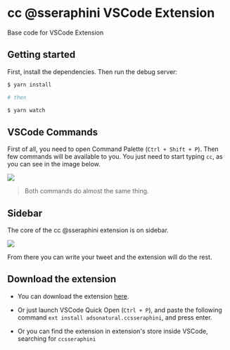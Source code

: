 # cc @sseraphini VSCode Extension

Base code for VSCode Extension

## Getting started

First, install the dependencies. Then run the debug server:

```bash
$ yarn install

# then

$ yarn watch
```

## VSCode Commands

First of all, you need to open Command Palette (`Ctrl + Shift + P`). Then few commands will be available to you. You just need to start typing `cc`, as you can see in the image below.

<img src="https://user-images.githubusercontent.com/26275918/159290138-263955e2-92d0-4157-924d-857e0a89d2bf.png" />

> Both commands do almost the same thing.

## Sidebar

The core of the cc @sseraphini extension is on sidebar.

<img src="https://user-images.githubusercontent.com/26275918/159291018-211e3e40-b33a-4cfb-8081-4447dd5be90a.png" />


From there you can write your tweet and the extension will do the rest.

## Download the extension

- You can download the extension [here](https://marketplace.visualstudio.com/items?itemName=adsonatural.ccsseraphini). 

- Or just launch VSCode Quick Open (`Ctrl + P`), and paste the following command `ext install adsonatural.ccsseraphini`, and press enter.

- Or you can find the extension in extension's store inside VSCode, searching for `ccsseraphini`

